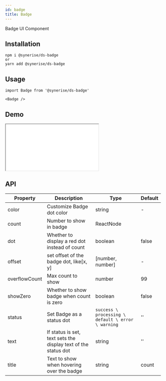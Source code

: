```yaml
---
id: badge
title: Badge
---
```


Badge UI Component

## Installation

```
npm i @synerise/ds-badge
or
yarn add @synerise/ds-badge
```

## Usage

```
import Badge from '@synerise/ds-badge'

<Badge />

```

## Demo

<iframe src="/storybook-static/iframe.html?id=components-badge--default"></iframe>

## API

| Property      | Description                                                    | Type                                               | Default |
| ------------- | -------------------------------------------------------------- | -------------------------------------------------- | ------- |
| color         | Customize Badge dot color                                      | string                                             | -       |
| count         | Number to show in badge                                        | ReactNode                                          |         |
| dot           | Whether to display a red dot instead of count                  | boolean                                            | false   |
| offset        | set offset of the badge dot, like[x, y]                        | [number, number]                                   | -       |
| overflowCount | Max count to show                                              | number                                             | 99      |
| showZero      | Whether to show badge when count is zero                       | boolean                                            | false   |
| status        | Set Badge as a status dot                                      | `success \ processing \ default \ error \ warning` | ''      |
| text          | If status is set, text sets the display text of the status dot | string                                             | ''      |
| title         | Text to show when hovering over the badge                      | string                                             | count   |

